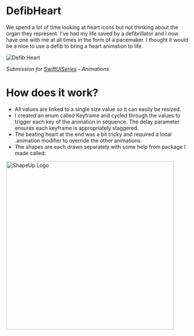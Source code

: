 # DefibHeart

We spend a lot of time looking at heart icons but not thinking about the organ they represent. I've had my life saved by a defibrillator and I now have one with me at all times in the form of a pacemaker. I thought it would be a nice to use a defib to bring a heart animation to life.

![Defib Heart](https://user-images.githubusercontent.com/2143656/170134149-95c59fd9-4770-4ce2-b455-043589ef5fe0.gif)



*Submission for [SwiftUISeries](https://www.swiftuiseries.com) - Animations*

# How does it work?
- All values are linked to a single size value so it can easily be resized.
- I created an enum called Keyframe and cycled through the values to trigger each key of the animation in sequence. The delay parameter ensures each keyframe is appropriately staggered.
- The beating heart at the end was a bit tricky and required a local .animation modifier to override the other animations.
- The shapes are each drawn separately with some help from package I made called:

<a href="https://github.com/ryanlintott/ShapeUp">
  <img width="456" alt="ShapeUp Logo" src="https://user-images.githubusercontent.com/2143656/157464613-38fd35cc-7802-4cb7-914b-4da480a0411e.png">
</a>
